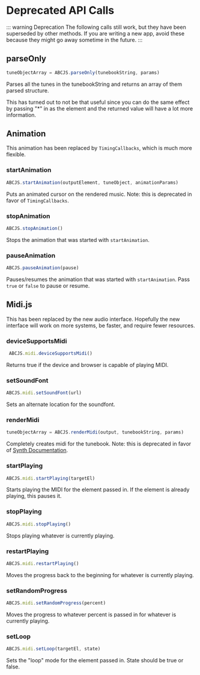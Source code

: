 # Deprecated API Calls

::: warning Deprecation
The following calls still work, but they have been superseded by other methods. If you are writing a new app, avoid these because they might go away sometime in the future.
:::

## parseOnly

```javascript
tuneObjectArray = ABCJS.parseOnly(tunebookString, params)
```

Parses all the tunes in the tunebookString and returns an array of them parsed structure. 

This has turned out to not be that useful since you can do the same effect by passing "*" in as the element and the returned value will have a lot more information.

## Animation

This animation has been replaced by `TimingCallbacks`, which is much more flexible.

### startAnimation
```javascript
ABCJS.startAnimation(outputElement, tuneObject, animationParams)
```

Puts an animated cursor on the rendered music. Note: this is deprecated in favor of `TimingCallbacks`.

### stopAnimation
```javascript
ABCJS.stopAnimation()
```

Stops the animation that was started with `startAnimation`.

### pauseAnimation
```javascript
ABCJS.pauseAnimation(pause)
```

Pauses/resumes the animation that was started with `startAnimation`. Pass `true` or `false` to pause or resume.

## Midi.js

This has been replaced by the new audio interface. Hopefully the new interface will work on more systems, be faster, and require fewer resources.

### deviceSupportsMidi
```javascript
 ABCJS.midi.deviceSupportsMidi()
```
Returns true if the device and browser is capable of playing MIDI.

### setSoundFont
```javascript
ABCJS.midi.setSoundFont(url)
```
Sets an alternate location for the soundfont.

### renderMidi
```javascript
tuneObjectArray = ABCJS.renderMidi(output, tunebookString, params)
```

Completely creates midi for the tunebook. Note: this is deprecated in favor of [Synth Documentation](../docs/audio/synthesized-sound.md).


### startPlaying
```javascript
ABCJS.midi.startPlaying(targetEl)
```

Starts playing the MIDI for the element passed in. If the element is already playing, this pauses it.

### stopPlaying
```javascript
ABCJS.midi.stopPlaying()
```

Stops playing whatever is currently playing.

### restartPlaying
```javascript
ABCJS.midi.restartPlaying()
```

Moves the progress back to the beginning for whatever is currently playing.

### setRandomProgress
```javascript
ABCJS.midi.setRandomProgress(percent)
```

Moves the progress to whatever percent is passed in for whatever is currently playing.

### setLoop
```javascript
ABCJS.midi.setLoop(targetEl, state)
```

Sets the "loop" mode for the element passed in. State should be true or false.
